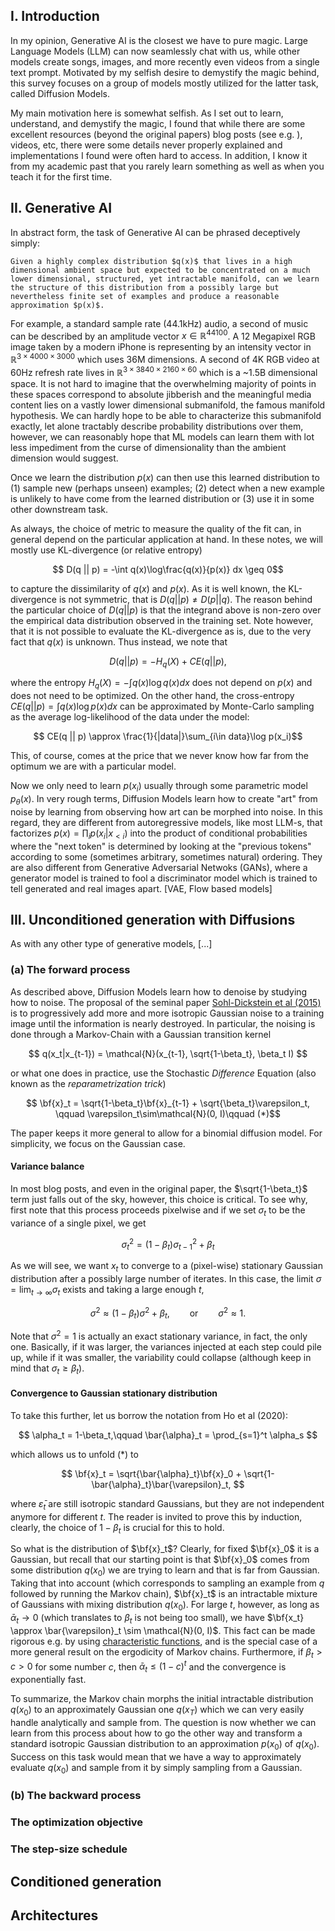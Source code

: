 ## I. Introduction

In my opinion, Generative AI is the closest we have to pure magic. Large Language Models (LLM) can now seamlessly chat with us, while other models create songs, images, and more recently even videos from a single text prompt. Motivated by my selfish desire to demystify the magic behind, this survey focuses on a group of models mostly utilized for the latter task, called Diffusion Models.

My main motivation here is somewhat selfish. As I set out to learn, understand, and demystify the magic, I found that while there are some excellent resources (beyond the original papers) blog posts (see e.g. ), videos, etc, there were some details never properly explained and implementations I found were often hard to access. In addition, I know it from my academic past that you rarely learn something as well as when you teach it for the first time.

## II. Generative AI

In abstract form, the task of Generative AI can be phrased deceptively simply:

    Given a highly complex distribution $q(x)$ that lives in a high dimensional ambient space but expected to be concentrated on a much lower dimensional, structured, yet intractable manifold, can we learn the structure of this distribution from a possibly large but nevertheless finite set of examples and produce a reasonable approximation $p(x)$.

For example, a standard sample rate (44.1kHz) audio, a second of music can be described by an amplitude vector $x\in\mathbb{R}^{44100}$. A 12 Megapixel RGB image taken by a modern iPhone is representing by an intensity vector in $\mathbb{R}^{3\times 4000\times 3000}$ which uses 36M dimensions. A second of 4K RGB video at 60Hz refresh rate lives in $\mathbb{R}^{3\times 3840\times 2160\times 60}$ which is a ~1.5B dimensional space. It is not hard to imagine that the overwhelming majority of points in these spaces correspond to absolute jibberish and the meaningful media content lies on a vastly lower dimensional submanifold, the famous manifold hypothesis. We can hardly hope to be able to characterize this submanifold exactly, let alone tractably describe probability distributions over them, however, we can reasonably hope that ML models can learn them with lot less impediment from the curse of dimensionality than the ambient dimension would suggest.

Once we learn the distribution $p(x)$ can then use this learned distribution to (1) sample new (perhaps unseen) examples; (2) detect when a new example is unlikely to have come from the learned distribution or (3) use it in some other downstream task. 

As always, the choice of metric to measure the quality of the fit can, in general depend on the particular application at hand. In these notes, we will mostly use KL-divergence (or relative entropy)

$$ D(q || p) = -\int q(x)\log\frac{q(x)}{p(x)} dx \geq 0$$

to capture the dissimilarity of $q(x)$ and $p(x)$. As it is well known, the KL-divergence is not symmetric, that is $D(q || p) \neq D(p || q)$. The reason behind the particular choice of $D(q || p)$ is that the integrand above is non-zero over the empirical data distribution observed in the training set. Note however, that it is not possible to evaluate the KL-divergence as is, due to the very fact that $q(x)$ is unknown. Thus instead, we note that

$$ D(q || p) = - H_q(X) + CE(q || p),$$

where the entropy $H_q(X) = -\int q(x)\log q(x) dx$ does not depend on $p(x)$ and does not need to be optimized. On the other hand, the cross-entropy $CE(q || p) = \int q(x) \log p(x) dx$ can be approximated by Monte-Carlo sampling as the average log-likelihood of the data under the model:

$$ CE(q || p) \approx \frac{1}{|data|}\sum_{i\in data}\log p(x_i)$$

This, of course, comes at the price that we never know how far from the optimum we are with a particular model.

Now we only need to learn $p(x_i)$ usually through some parametric model $p_{\theta}(x)$. In very rough terms, Diffusion Models learn how to create "art" from noise by learning from observing how art can be morphed into noise. In this regard, they are different from autoregressive models, like most LLM-s, that factorizes $p(x)=\prod_ip(x_i|x_{<i})$ into the product of conditional probabilities where the "next token" is determined by looking at the "previous tokens" according to some (sometimes arbitrary, sometimes natural) ordering. They are also different from Generative Adversarial Netwoks (GANs), where a generator model is trained to fool a discriminator model which is trained to tell generated and real images apart. [VAE, Flow based models]

## III. Unconditioned generation with Diffusions

As with any other type of generative models, [...]


### (a) The forward process

As described above, Diffusion Models learn how to denoise by studying how to noise. The proposal of the seminal paper [Sohl-Dickstein et al (2015)](https://arxiv.org/pdf/1503.03585) is to progressively add more and more isotropic Gaussian noise to a training image until the information is nearly destroyed. In particular, the noising is done through a Markov-Chain with a Gaussian transition kernel

$$ q(x_t|x_{t-1}) = \mathcal{N}(x_{t-1}, \sqrt{1-\beta_t}, \beta_t I) $$

or what one does in practice, use the Stochastic *Difference* Equation (also known as the *reparametrization trick*)

$$ \bf{x}_t = \sqrt{1-\beta_t}\bf{x}_{t-1} + \sqrt{\beta_t}\varepsilon_t, \qquad \varepsilon_t\sim\mathcal{N}(0, I)\qquad (*)$$

The paper keeps it more general to allow for a binomial diffusion model. For simplicity, we focus on the Gaussian case.

#### Variance balance

In most blog posts, and even in the original paper, the $\sqrt{1-\beta_t}$ term just falls out of the sky, however, this choice is critical. To see why, first note that this process proceeds pixelwise and if we set $\sigma_t$ to be the variance of a single pixel, we get

$$ \sigma_t^2 = (1-\beta_t)\sigma_{t-1}^2 + \beta_t $$

As we will see, we want $x_t$ to converge to a (pixel-wise) stationary Gaussian distribution after a possibly large number of iterates. In this case, the limit $\sigma = \lim_{t\to\infty}\sigma_t$ exists and taking a large enough $t$,

$$ \sigma^2 \approx (1-\beta_t)\sigma^2 + \beta_t, \qquad\textrm{or} \qquad \sigma^2\approx 1.$$

Note that $\sigma^2=1$ is actually an exact stationary variance, in fact, the only one. Basically, if it was larger, the variances injected at each step could pile up, while if it was smaller, the variability could collapse (although keep in mind that $\sigma_t\geq \beta_t$).

#### Convergence to Gaussian stationary distribution

To take this further, let us borrow the notation from Ho et al (2020):

$$ \alpha_t = 1-\beta_t,\qquad \bar{\alpha}_t = \prod_{s=1}^t \alpha_s $$

which allows us to unfold (*) to

$$ \bf{x}_t = \sqrt{\bar{\alpha}_t}\bf{x}_0 + \sqrt{1-\bar{\alpha}_t}\bar{\varepsilon}_t, $$

where $\bar{\varepsilon}_t$ are still isotropic standard Gaussians, but they are not independent anymore for different $t$. The reader is invited to prove this by induction, clearly, the choice of $1-\beta_t$ is crucial for this to hold.

So what is the distribution of $\bf{x}_t$? Clearly, for fixed $\bf{x}_0$ it is a Gaussian, but recall that our starting point is that $\bf{x}_0$ comes from some distribution $q(x_0)$ we are trying to learn and that is far from Gaussian. Taking that into account (which corresponds to sampling an example from $q$ followed by running the Markov chain), $\bf{x}_t$ is an intractable mixture of Gaussians with mixing distribution $q(x_0)$. For large $t$, however, as long as $\bar{\alpha}_t\to 0$ (which translates to $\beta_t$ is not being too small), we have $\bf{x_t} \approx \bar{\varepsilon}_t \sim \mathcal{N}(0, I)$.  This fact can be made rigorous e.g. by using [characteristic functions](https://en.wikipedia.org/wiki/Characteristic_function_(probability_theory)), and is the special case of a more general result on the ergodicity of Markov chains. Furthermore, if $\beta_t > c > 0$ for some number $c$, then $\bar{\alpha}_t\leq (1-c)^t$ and the convergence is exponentially fast.

To summarize, the Markov chain morphs the initial intractable distribution $q(x_0)$ to an approximately Gaussian one $q(x_T)$ which we can very easily handle analytically and sample from. The question is now whether we can learn from this process about how to go the other way and transform a standard isotropic Gaussian distribution to an approximation $p(x_0)$ of $q(x_0)$. Success on this task would mean that we have a way to approximately evaluate $q(x_0)$ and sample from it by simply sampling from a Gaussian.

### (b) The backward process

### The optimization objective

### The step-size schedule



## Conditioned generation

## Architectures